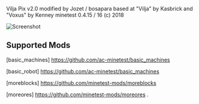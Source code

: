 Vilja Pix v2.0 modified by Jozet / bosapara
based at "Vilja" by Kasbrick and "Voxus" by Kenney
minetest 0.4.15 / 16
(c) 2018

![Screenshot](https://image.ibb.co/n5iviT/Template.png)

## Supported Mods
[basic_machines] https://github.com/ac-minetest/basic_machines

[basic_robot] https://github.com/ac-minetest/basic_machines

[moreblocks]  https://github.com/minetest-mods/moreblocks

[moreores]  https://github.com/minetest-mods/moreores .
